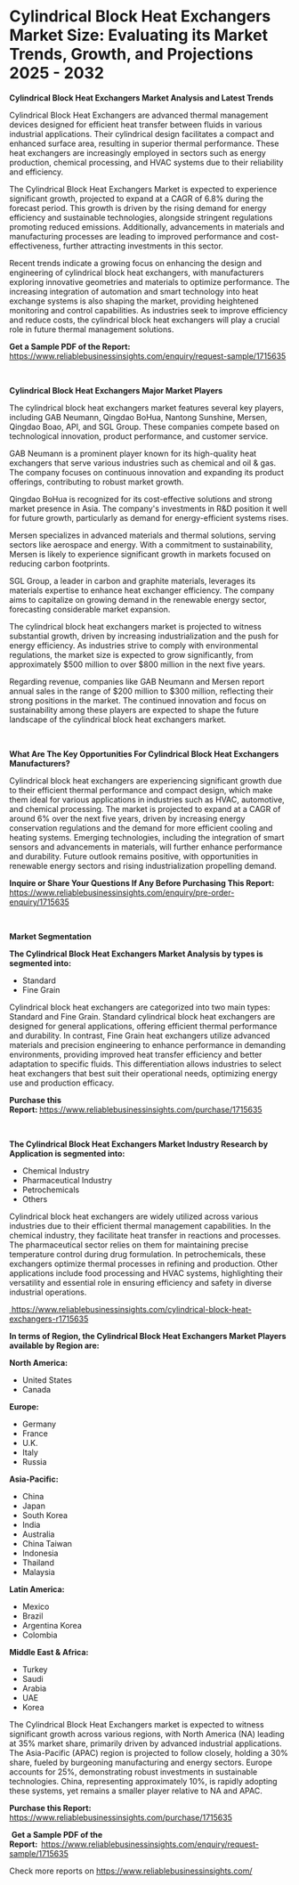 <p><h1>Cylindrical Block Heat Exchangers Market Size: Evaluating its Market Trends, Growth, and Projections 2025 - 2032</h1></p><p><strong>Cylindrical Block Heat Exchangers Market Analysis and Latest Trends</strong></p>
<p><p>Cylindrical Block Heat Exchangers are advanced thermal management devices designed for efficient heat transfer between fluids in various industrial applications. Their cylindrical design facilitates a compact and enhanced surface area, resulting in superior thermal performance. These heat exchangers are increasingly employed in sectors such as energy production, chemical processing, and HVAC systems due to their reliability and efficiency.</p><p>The Cylindrical Block Heat Exchangers Market is expected to experience significant growth, projected to expand at a CAGR of 6.8% during the forecast period. This growth is driven by the rising demand for energy efficiency and sustainable technologies, alongside stringent regulations promoting reduced emissions. Additionally, advancements in materials and manufacturing processes are leading to improved performance and cost-effectiveness, further attracting investments in this sector.</p><p>Recent trends indicate a growing focus on enhancing the design and engineering of cylindrical block heat exchangers, with manufacturers exploring innovative geometries and materials to optimize performance. The increasing integration of automation and smart technology into heat exchange systems is also shaping the market, providing heightened monitoring and control capabilities. As industries seek to improve efficiency and reduce costs, the cylindrical block heat exchangers will play a crucial role in future thermal management solutions.</p></p>
<p><strong>Get a Sample PDF of the Report:&nbsp;</strong> <a href="https://www.reliablebusinessinsights.com/enquiry/request-sample/1715635?utm_campaign=97&utm_medium=2&utm_source=Github&utm_content=ia&utm_term=12012025&utm_id=cylindrical-block-heat-exchangers">https://www.reliablebusinessinsights.com/enquiry/request-sample/1715635</a></p>
<p>&nbsp;</p>
<p><strong>Cylindrical Block Heat Exchangers Major Market Players</strong></p>
<p><p>The cylindrical block heat exchangers market features several key players, including GAB Neumann, Qingdao BoHua, Nantong Sunshine, Mersen, Qingdao Boao, API, and SGL Group. These companies compete based on technological innovation, product performance, and customer service.</p><p>GAB Neumann is a prominent player known for its high-quality heat exchangers that serve various industries such as chemical and oil & gas. The company focuses on continuous innovation and expanding its product offerings, contributing to robust market growth.</p><p>Qingdao BoHua is recognized for its cost-effective solutions and strong market presence in Asia. The company's investments in R&D position it well for future growth, particularly as demand for energy-efficient systems rises.</p><p>Mersen specializes in advanced materials and thermal solutions, serving sectors like aerospace and energy. With a commitment to sustainability, Mersen is likely to experience significant growth in markets focused on reducing carbon footprints.</p><p>SGL Group, a leader in carbon and graphite materials, leverages its materials expertise to enhance heat exchanger efficiency. The company aims to capitalize on growing demand in the renewable energy sector, forecasting considerable market expansion.</p><p>The cylindrical block heat exchangers market is projected to witness substantial growth, driven by increasing industrialization and the push for energy efficiency. As industries strive to comply with environmental regulations, the market size is expected to grow significantly, from approximately $500 million to over $800 million in the next five years.</p><p>Regarding revenue, companies like GAB Neumann and Mersen report annual sales in the range of $200 million to $300 million, reflecting their strong positions in the market. The continued innovation and focus on sustainability among these players are expected to shape the future landscape of the cylindrical block heat exchangers market.</p></p>
<p>&nbsp;</p>
<p><strong>What Are The Key Opportunities For Cylindrical Block Heat Exchangers Manufacturers?</strong></p>
<p><p>Cylindrical block heat exchangers are experiencing significant growth due to their efficient thermal performance and compact design, which make them ideal for various applications in industries such as HVAC, automotive, and chemical processing. The market is projected to expand at a CAGR of around 6% over the next five years, driven by increasing energy conservation regulations and the demand for more efficient cooling and heating systems. Emerging technologies, including the integration of smart sensors and advancements in materials, will further enhance performance and durability. Future outlook remains positive, with opportunities in renewable energy sectors and rising industrialization propelling demand.</p></p>
<p><strong>Inquire or Share Your Questions If Any Before Purchasing This Report:</strong> <a href="https://www.reliablebusinessinsights.com/enquiry/pre-order-enquiry/1715635?utm_campaign=97&utm_medium=2&utm_source=Github&utm_content=ia&utm_term=12012025&utm_id=cylindrical-block-heat-exchangers">https://www.reliablebusinessinsights.com/enquiry/pre-order-enquiry/1715635</a></p>
<p>&nbsp;</p>
<p><strong>Market Segmentation</strong></p>
<p><strong>The Cylindrical Block Heat Exchangers Market Analysis by types is segmented into:</strong></p>
<p><ul><li>Standard</li><li>Fine Grain</li></ul></p>
<p><p>Cylindrical block heat exchangers are categorized into two main types: Standard and Fine Grain. Standard cylindrical block heat exchangers are designed for general applications, offering efficient thermal performance and durability. In contrast, Fine Grain heat exchangers utilize advanced materials and precision engineering to enhance performance in demanding environments, providing improved heat transfer efficiency and better adaptation to specific fluids. This differentiation allows industries to select heat exchangers that best suit their operational needs, optimizing energy use and production efficacy.</p></p>
<p><strong>Purchase this Report:&nbsp;</strong><a href="https://www.reliablebusinessinsights.com/purchase/1715635?utm_campaign=97&utm_medium=2&utm_source=Github&utm_content=ia&utm_term=12012025&utm_id=cylindrical-block-heat-exchangers">https://www.reliablebusinessinsights.com/purchase/1715635</a></p>
<p>&nbsp;</p>
<p><strong>The Cylindrical Block Heat Exchangers Market Industry Research by Application is segmented into:</strong></p>
<p><ul><li>Chemical Industry</li><li>Pharmaceutical Industry</li><li>Petrochemicals</li><li>Others</li></ul></p>
<p><p>Cylindrical block heat exchangers are widely utilized across various industries due to their efficient thermal management capabilities. In the chemical industry, they facilitate heat transfer in reactions and processes. The pharmaceutical sector relies on them for maintaining precise temperature control during drug formulation. In petrochemicals, these exchangers optimize thermal processes in refining and production. Other applications include food processing and HVAC systems, highlighting their versatility and essential role in ensuring efficiency and safety in diverse industrial operations.</p></p>
<p><a href="https://www.reliablebusinessinsights.com/cylindrical-block-heat-exchangers-r1715635?utm_campaign=97&utm_medium=2&utm_source=Github&utm_content=ia&utm_term=12012025&utm_id=cylindrical-block-heat-exchangers">&nbsp;https://www.reliablebusinessinsights.com/cylindrical-block-heat-exchangers-r1715635</a></p>
<p><strong>In terms of Region, the Cylindrical Block Heat Exchangers Market Players available by Region are:</strong></p>
<p>
    <p> <strong> North America: </strong>
        <ul>
            <li>United States</li>
            <li>Canada</li>
        </ul>
        </p> 
    <p> <strong> Europe: </strong>
        <ul>
            <li>Germany</li>
            <li>France</li>
            <li>U.K.</li>
            <li>Italy</li>
            <li>Russia</li>
        </ul>
        </p> 
    <p> <strong> Asia-Pacific: </strong>
        <ul>
            <li>China</li>
            <li>Japan</li>
            <li>South Korea</li>
            <li>India</li>
            <li>Australia</li>
            <li>China Taiwan</li>
            <li>Indonesia</li>
            <li>Thailand</li>
            <li>Malaysia</li>
        </ul>
        </p> 
    <p> <strong> Latin America: </strong>
        <ul>
            <li>Mexico</li>
            <li>Brazil</li>
            <li>Argentina Korea</li>
            <li>Colombia</li>
        </ul>
        </p> 
    <p> <strong> Middle East & Africa: </strong>
        <ul>
            <li>Turkey</li>
            <li>Saudi</li>
            <li>Arabia</li>
            <li>UAE</li>
            <li>Korea</li>
        </ul>
    </p>
    </p>
<p><p>The Cylindrical Block Heat Exchangers market is expected to witness significant growth across various regions, with North America (NA) leading at 35% market share, primarily driven by advanced industrial applications. The Asia-Pacific (APAC) region is projected to follow closely, holding a 30% share, fueled by burgeoning manufacturing and energy sectors. Europe accounts for 25%, demonstrating robust investments in sustainable technologies. China, representing approximately 10%, is rapidly adopting these systems, yet remains a smaller player relative to NA and APAC.</p></p>
<p><strong>Purchase this Report: </strong><a href="https://www.reliablebusinessinsights.com/purchase/1715635?utm_campaign=97&utm_medium=2&utm_source=Github&utm_content=ia&utm_term=12012025&utm_id=cylindrical-block-heat-exchangers">https://www.reliablebusinessinsights.com/purchase/1715635</a></p>
<p>&nbsp;<strong>Get a Sample PDF of the Report:&nbsp;&nbsp;</strong><a href="https://www.reliablebusinessinsights.com/enquiry/request-sample/1715635?utm_campaign=97&utm_medium=2&utm_source=Github&utm_content=ia&utm_term=12012025&utm_id=cylindrical-block-heat-exchangers">https://www.reliablebusinessinsights.com/enquiry/request-sample/1715635</a></p>
<p><strong></strong></p>
<p>Check more reports on <a href="https://www.reliablebusinessinsights.com/?utm_campaign=97&utm_medium=2&utm_source=Github&utm_content=ia&utm_term=12012025&utm_id=cylindrical-block-heat-exchangers">https://www.reliablebusinessinsights.com/</a></p>